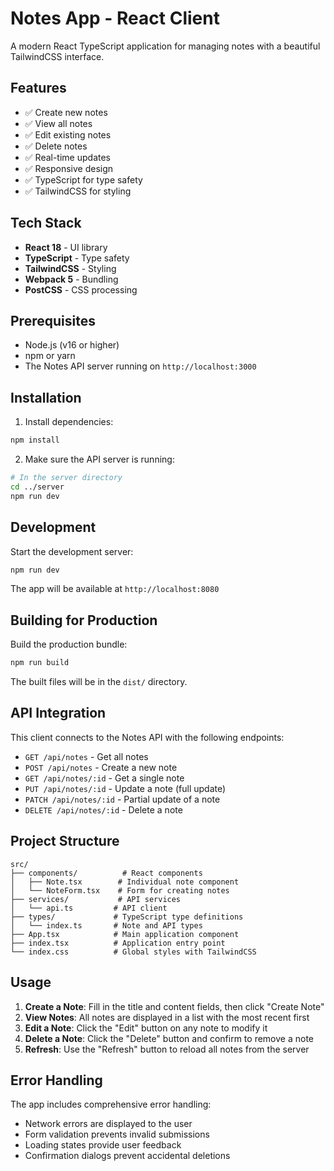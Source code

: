 # Notes App - React Client

A modern React TypeScript application for managing notes with a beautiful TailwindCSS interface.

## Features

- ✅ Create new notes
- ✅ View all notes
- ✅ Edit existing notes
- ✅ Delete notes
- ✅ Real-time updates
- ✅ Responsive design
- ✅ TypeScript for type safety
- ✅ TailwindCSS for styling

## Tech Stack

- **React 18** - UI library
- **TypeScript** - Type safety
- **TailwindCSS** - Styling
- **Webpack 5** - Bundling
- **PostCSS** - CSS processing

## Prerequisites

- Node.js (v16 or higher)
- npm or yarn
- The Notes API server running on `http://localhost:3000`

## Installation

1. Install dependencies:
```bash
npm install
```

2. Make sure the API server is running:
```bash
# In the server directory
cd ../server
npm run dev
```

## Development

Start the development server:
```bash
npm run dev
```

The app will be available at `http://localhost:8080`

## Building for Production

Build the production bundle:
```bash
npm run build
```

The built files will be in the `dist/` directory.

## API Integration

This client connects to the Notes API with the following endpoints:

- `GET /api/notes` - Get all notes
- `POST /api/notes` - Create a new note
- `GET /api/notes/:id` - Get a single note
- `PUT /api/notes/:id` - Update a note (full update)
- `PATCH /api/notes/:id` - Partial update of a note
- `DELETE /api/notes/:id` - Delete a note

## Project Structure

```
src/
├── components/          # React components
│   ├── Note.tsx        # Individual note component
│   └── NoteForm.tsx    # Form for creating notes
├── services/           # API services
│   └── api.ts         # API client
├── types/             # TypeScript type definitions
│   └── index.ts       # Note and API types
├── App.tsx            # Main application component
├── index.tsx          # Application entry point
└── index.css          # Global styles with TailwindCSS
```

## Usage

1. **Create a Note**: Fill in the title and content fields, then click "Create Note"
2. **View Notes**: All notes are displayed in a list with the most recent first
3. **Edit a Note**: Click the "Edit" button on any note to modify it
4. **Delete a Note**: Click the "Delete" button and confirm to remove a note
5. **Refresh**: Use the "Refresh" button to reload all notes from the server

## Error Handling

The app includes comprehensive error handling:
- Network errors are displayed to the user
- Form validation prevents invalid submissions
- Loading states provide user feedback
- Confirmation dialogs prevent accidental deletions
